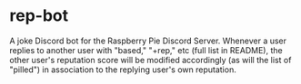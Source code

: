 # rep-bot
A joke Discord bot for the Raspberry Pie Discord Server. Whenever a user replies to another user with "based," "+rep," etc (full list in README), the other user's reputation score will be modified accordingly (as will the list of "pilled") in association to the replying user's own reputation. 
